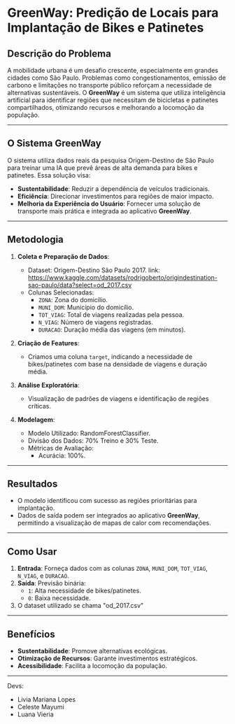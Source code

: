 # **GreenWay: Predição de Locais para Implantação de Bikes e Patinetes**

## **Descrição do Problema**
A mobilidade urbana é um desafio crescente, especialmente em grandes cidades como São Paulo. Problemas como congestionamentos, emissão de carbono e limitações no transporte público reforçam a necessidade de alternativas sustentáveis. O **GreenWay** é um sistema que utiliza inteligência artificial para identificar regiões que necessitam de bicicletas e patinetes compartilhados, otimizando recursos e melhorando a locomoção da população.

---

## **O Sistema GreenWay**
O sistema utiliza dados reais da pesquisa Origem-Destino de São Paulo para treinar uma IA que prevê áreas de alta demanda para bikes e patinetes. Essa solução visa:

- **Sustentabilidade**: Reduzir a dependência de veículos tradicionais.
- **Eficiência**: Direcionar investimentos para regiões de maior impacto.
- **Melhoria da Experiência do Usuário**: Fornecer uma solução de transporte mais prática e integrada ao aplicativo **GreenWay**.

---

## **Metodologia**
1. **Coleta e Preparação de Dados**:
   - Dataset: Origem-Destino São Paulo 2017.
   link: https://www.kaggle.com/datasets/rodrigoberto/origindestination-sao-paulo/data?select=od_2017.csv
   - Colunas Selecionadas: 
     - `ZONA`: Zona do domicílio.
     - `MUNI_DOM`: Município do domicílio.
     - `TOT_VIAG`: Total de viagens realizadas pela pessoa.
     - `N_VIAG`: Número de viagens registradas.
     - `DURACAO`: Duração média das viagens (em minutos).

2. **Criação de Features**:
   - Criamos uma coluna `target`, indicando a necessidade de bikes/patinetes com base na densidade de viagens e duração média.

3. **Análise Exploratória**:
   - Visualização de padrões de viagens e identificação de regiões críticas.

4. **Modelagem**:
   - Modelo Utilizado: RandomForestClassifier.
   - Divisão dos Dados: 70% Treino e 30% Teste.
   - Métricas de Avaliação:
     - Acurácia: 100%.

---

## **Resultados**
- O modelo identificou com sucesso as regiões prioritárias para implantação.
- Dados de saída podem ser integrados ao aplicativo **GreenWay**, permitindo a visualização de mapas de calor com recomendações.

---

## **Como Usar**
1. **Entrada**: Forneça dados com as colunas `ZONA`, `MUNI_DOM`, `TOT_VIAG`, `N_VIAG`, e `DURACAO`.
2. **Saída**: Previsão binária:
   - `1`: Alta necessidade de bikes/patinetes.
   - `0`: Baixa necessidade.
3. O dataset utilizado se chama "od_2017.csv"

---

## **Benefícios**
- **Sustentabilidade**: Promove alternativas ecológicas.
- **Otimização de Recursos**: Garante investimentos estratégicos.
- **Acessibilidade**: Facilita a locomoção da população.

---
Devs:
- Livia Mariana Lopes
- Celeste Mayumi
- Luana Vieria 

